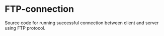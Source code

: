 # FTP-connection
Source code for running successful connection between client and server using FTP protocol.
